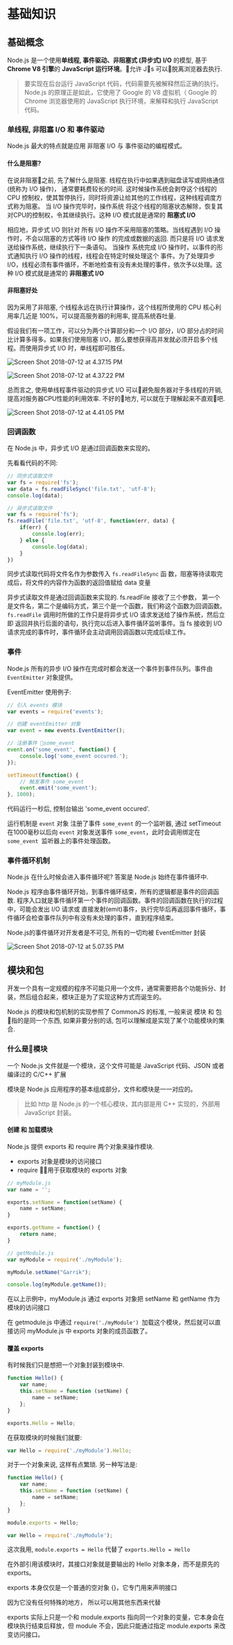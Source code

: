 # 基础知识

## 基础概念

Node.js 是一个使用**单线程, 事件驱动、非阻塞式 (异步式) I/O** 的模型, 基于 **Chrome V8 引擎**的 **JavaScript 运行环境**。允许 Js 可以脱离浏览器去执行.


> 要实现在后台运行 JavaScript 代码，代码需要先被解释然后正确的执行。Node.js 的原理正是如此，它使用了 Google 的 V8 虚拟机（ Google 的 Chrome 浏览器使用的 JavaScript 执行环境，来解释和执行 JavaScript 代码。 

### 单线程, 非阻塞 I/O 和 事件驱动

Node.js 最大的特点就是应用 非阻塞 I/O 与 事件驱动的编程模式。

#### 什么是阻塞?

在说非阻塞之前, 先了解什么是阻塞. 
线程在执行中如果遇到磁盘读写或网络通信(统称为 I/O 操作)， 通常要耗费较长的时间.  这时候操作系统会剥夺这个线程的 CPU 控制权，使其暂停执行，同时将资源让给其他的工作线程，这种线程调度方式称为阻塞。
当 I/O 操作完毕时，操作系统 将这个线程的阻塞状态解除，恢复其对CPU的控制权，令其继续执行。这种 I/O 模式就是通常的 **阻塞式 I/O**

相应地，异步式 I/O 则针对 所有 I/O 操作不采用阻塞的策略。当线程遇到 I/O 操作时，不会以阻塞的方式等待 I/O 操作 的完成或数据的返回. 而只是将 I/O 请求发送给操作系统，继续执行下一条语句。
当操作 系统完成 I/O 操作时，以事件的形式通知执行 I/O 操作的线程，线程会在特定时候处理这个 事件。为了处理异步 I/O，线程必须有事件循环，不断地检查有没有未处理的事件，依次予以处理。这种 I/O 模式就是通常的 **非阻塞式 I/O**

#### 非阻塞好处

因为采用了非阻塞, 个线程永远在执行计算操作，这个线程所使用的 CPU 核心利用率几近是 100%，可以提高服务器的利用率, 提高系统吞吐量.

假设我们有一项工作，可以分为两个计算部分和一个 I/O 部分，I/O 部分占的时间比计算多得多。如果我们使用阻塞 I/O，那么要想获得高并发就必须开启多个线程。而使用异步式 I/O 时，单线程即可胜任。

![Screen Shot 2018-07-12 at 4.37.15 PM](https://i.imgur.com/SW5NWqi.png)

![Screen Shot 2018-07-12 at 4.37.22 PM](https://i.imgur.com/FAfPumU.png)

总而言之, 使用单线程事件驱动的异步式 I/O 可以避免服务器对于多线程的开销, 提高对服务器CPU性能的利用效率. 不好的地方, 可以就在于理解起来不直观吧.

![Screen Shot 2018-07-12 at 4.41.05 PM](https://i.imgur.com/PofEKRT.png)


### 回调函数

在 Node.js 中，异步式 I/O 是通过回调函数来实现的。

先看看代码的不同:

``` js
// 同步式读取文件
var fs = require('fs');
var data = fs.readFileSync('file.txt', 'utf-8');
console.log(data);
```

``` js
// 异步式读取文件
var fs = require('fs');
fs.readFile('file.txt', 'utf-8', function(err, data) {
    if(err) {
        console.log(err);
    } else {
        console.log(data);
    }
})
```

同步式读取代码将文件名作为参数传入 `fs.readFileSync` 函 数，阻塞等待读取完成后，将文件的内容作为函数的返回值赋给 data 变量

异步式读取文件是通过回调函数来实现的. fs.readFile 接收了三个参数， 第一个是文件名，第二个是编码方式，第三个是一个函数，我们称这个函数为回调函数。
`fs.readFile` 调用时所做的工作只是将异步式 I/O 请求发送给了操作系统，然后立即 返回并执行后面的语句，执行完以后进入事件循环监听事件。当 fs 接收到 I/O 请求完成的事件时，事件循环会主动调用回调函数以完成后续工作。


### 事件

Node.js 所有的异步 I/O 操作在完成时都会发送一个事件到事件队列。事件由 `EventEmitter` 对象提供。

EventEmitter 使用例子:

``` js
// 引入 events 模块
var events = require('events');

// 创建 eventEmitter 对象
var event = new events.EventEmitter();

// 注册事件 some_event
event.on('some_event', function() { 
    console.log('some_event occured.');
});

setTimeout(function() { 
    // 触发事件 some_event
    event.emit('some_event');
}, 1000);
```

代码运行一秒后, 控制台输出 'some_event occured'.

运行机制是 `event` 对象 注册了事件 `some_event` 的一个监听器, 通过 setTimeout 在1000毫秒以后向 `event` 对象发送事件 `some_event`，此时会调用绑定在 `some_event `监听器上的事件处理函数。

### 事件循环机制

Node.js 在什么时候会进入事件循环呢? 答案是 Node.js 始终在事件循环中. 

Node.js 程序由事件循环开始，到事件循环结束，所有的逻辑都是事件的回调函数. 程序入口就是事件循环第一个事件的回调函数。事件的回调函数在执行的过程中，可能会发出 I/O 请求或 直接发射(emit)事件，执行完毕后再返回事件循环，事件循环会检查事件队列中有没有未处理的事件，直到程序结束。

Node.js的事件循环对开发者是不可见, 所有的一切均被 EventEmitter 封装

![Screen Shot 2018-07-12 at 5.07.35 PM](https://i.imgur.com/6rc1C5Y.png)

## 模块和包

开发一个具有一定规模的程序不可能只用一个文件，通常需要把各个功能拆分、封装，然后组合起来，模块正是为了实现这种方式而诞生的。

Node.js 的模块和包机制的实现参照了 CommonJS 的标准, 一般来说 模块 和 包 指的是同一个东西, 如果非要分别的话, 包可以理解成是实现了某个功能模块的集合.

### 什么是模块

一个 Node.js 文件就是一个模块，这个文件可能是 JavaScript 代码、JSON 或者编译过的 C/C++ 扩展

模块是 Node.js 应用程序的基本组成部分，文件和模块是一一对应的。

> 比如 http 是 Node.js 的一个核心模块，其内部是用 C++ 实现的，外部用 JavaScript 封装。

#### 创建 和 加载模块

Node.js 提供 exports 和 require 两个对象来操作模块.

* exports 对象是模块的访问接口
* require 用于获取模块的 exports 对象

``` js
// myModule.js
var name = '';

exports.setName = function(setName) {
    name = setName;
}

exports.getName = function() {
    return name;
}
```

``` js
// getModule.js
var myModule = require('./myModule');

myModule.setName("Garrik");

console.log(myModule.getName());
```

在以上示例中，myModule.js 通过 exports 对象把 setName 和 getName 作为模块的访问接口

在 getmodule.js 中通过 `require('./myModule') `加载这个模块，然后就可以直接访问 myModule.js 中 exports 对象的成员函数了。

#### 覆盖 exports

有时候我们只是想把一个对象封装到模块中.

``` js
function Hello() {
    var name;
    this.setName = function (setName) {
        name = setName;
    };
}

exports.Hello = Hello;
```

在获取模块的时候我们就要:

``` js
var Hello = require('./myModule').Hello;
```

对于一个对象来说, 这样有点繁琐. 另一种写法是:

``` js
function Hello() {
    var name;
    this.setName = function (setName) {
        name = setName;
    };
}

module.exports = Hello;
```

``` js
var Hello = require('./myModule');
```

这次我用, `module.exports = Hello` 代替了 `exports.Hello = Hello`

在外部引用该模块时，其接口对象就是要输出的 Hello 对象本身，而不是原先的 exports。

exports 本身仅仅是一个普通的空对象 {}，它专门用来声明接口

因为它没有任何特殊的地方， 所以可以用其他东西来代替

exports 实际上只是一个和 module.exports 指向同一个对象的变量，它本身会在模块执行结束后释放，但 module 不会，因此只能通过指定 module.exports 来改变访问接口。